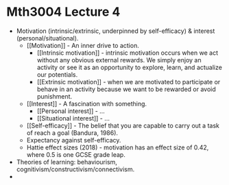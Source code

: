 # Mth3004 Lecture 4

- Motivation (intrinsic/extrinsic, underpinned by self-efficacy) & interest (personal/situational).
	- [[Motivation]] - An inner drive to action.
		- [[Intrinsic motivation]] - intrinsic motivation occurs when we act without any obvious external rewards. We simply enjoy an activity or see it as an opportunity to explore, learn, and actualize our potentials.
		- [[Extrinsic motivation]] - when we are motivated to participate or behave in an activity because we want to be rewarded or avoid punishment.
	- [[Interest]] - A fascination with something.
		- [[Personal interest]] - …
		- [[Situational interest]] - …
	- [[Self-efficacy]] - The belief that you are capable to carry out a task of reach a goal (Bandura, 1986).
	- Expectancy against self-efficacy.
	- Hattie effect sizes (2018) - motivation has an effect size of 0.42, where 0.5 is one GCSE grade leap.
- Theories of learning: behaviourism, cognitivism/constructivism/connectivism.
- 